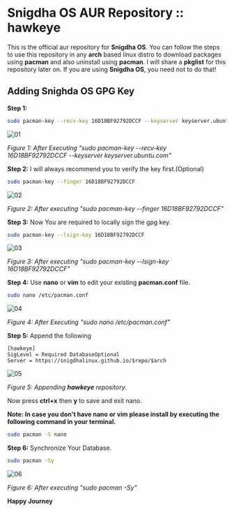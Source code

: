 
# Snigdha OS AUR Repository :: hawkeye

This is the official aur repository for **Snigdha OS**. You can follow the steps to use this repository in any **arch** based linux distro to download packages using **pacman** and also uninstall using **pacman**. I will share a **pkglist** for this repository later on. If you are using **Snigdha OS**, you need not to do that!




## Adding Snighda OS GPG Key

**Step 1:**

```bash
sudo pacman-key --recv-key 16D18BF92792DCCF --keyserver keyserver.ubuntu.com
```

![01](https://github.com/snigdhalinux/snigdhaos-archiso/assets/148610067/4fea2778-17a1-4ddb-bd7e-80f7a05ca873)

*Figure 1: After Executing "sudo pacman-key --recv-key 16D18BF92792DCCF --keyserver keyserver.ubuntu.com"*

**Step 2:** I will always recommend you to verify the key first.(Optional)
```bash
sudo pacman-key --finger 16D18BF92792DCCF
```

![02](https://github.com/snigdhalinux/snigdhaos-archiso/assets/148610067/acb0edfc-91b1-4fcb-801e-9e8ca247f10f)

*Figure 2: After executing "sudo pacman-key --finger 16D18BF92792DCCF"*

**Step 3:**  Now You are required to locally sign the gpg key.
```bash
sudo pacman-key --lsign-key 16D18BF92792DCCF
```

![03](https://github.com/snigdhalinux/snigdhaos-archiso/assets/148610067/84e49639-d2fd-49dd-8539-8d936de01100)

*Figure 3: After executing "sudo pacman-key --lsign-key 16D18BF92792DCCF"*

**Step 4:** Use **nano** or **vim** to edit your existing **pacman.conf** file.
```bash
sudo nano /etc/pacman.conf
```

![04](https://github.com/snigdhalinux/snigdhaos-archiso/assets/148610067/38df5488-38a2-4719-aaef-5275e2bcfc87)

*Figure 4: After Executing "sudo nano /etc/pacman.conf"*

**Step 5:** Append the following 
```
[hawkeye]
SigLevel = Required DatabaseOptional
Server = https://snigdhalinux.github.io/$repo/$arch
```
![05](https://github.com/snigdhalinux/snigdhaos-archiso/assets/148610067/0cf663ec-1120-44cf-8362-2ea6aadaa4b3)

*Figure 5: Appending **hawkeye** repository.*

Now press **ctrl+x** then **y** to save and exit nano.

**Note: In case you don't have nano or vim please install by executing the following command in your terminal.**

```bash
sudo pacman -S nano
```

**Step 6:** Synchronize Your Database.

```bash
sudo pacman -Sy
```

![06](https://github.com/snigdhalinux/snigdhaos-archiso/assets/148610067/9ef567e3-b102-479f-875d-dbe6841a5921)

*Figure 6: After executing "sudo pacman -Sy"*

**Happy Journey**
